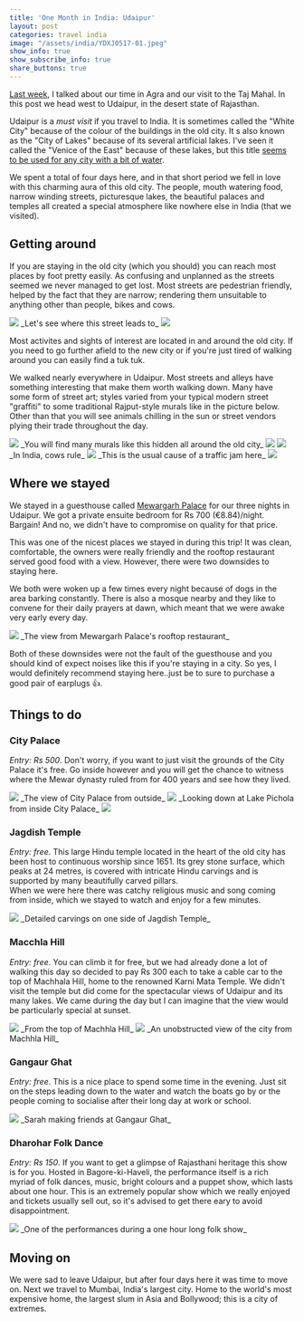 ```yaml
---
title: 'One Month in India: Udaipur'
layout: post
categories: travel india
image: "/assets/india/YDXJ0517-01.jpeg"
show_info: true
show_subscribe_info: true
share_buttons: true
---
```


<a href="/travel/india/a-month-in-india-agra" target="_blank">Last week</a>, I talked about our time in Agra and our visit to the Taj Mahal. In this post we head west to Udaipur, in the desert state of Rajasthan.

Udaipur is a _must visit_ if you travel to India. It is sometimes called the "White City" because of the colour of the buildings in the old city. It s also known as the "City of Lakes" because of its several artificial lakes. I've seen it called the "Venice of the East" because of these lakes, but this title <a href="https://en.wikipedia.org/wiki/List_of_places_called_Venice_of_the_East" target="_blank">seems to be used for any city with a bit of water</a>.

We spent a total of four days here, and in that short period we fell in love with this charming aura of this old city. The people, mouth watering food, narrow winding streets, picturesque lakes, the beautiful palaces and temples all created a special atmosphere like nowhere else in India (that we visited).

## Getting around

If you are staying in the old city (which you should) you can reach most places by foot pretty easily. As confusing and unplanned as the streets seemed we never managed to get lost. Most streets are pedestrian friendly, helped by the fact that they are narrow; rendering them unsuitable to anything other than people, bikes and cows.

<img class="post-image post-image-1" src="/assets/india/IMG_20180213_123339-01.jpeg">
_Let's see where this street leads to_

<img class="post-image post-image-1" src="/assets/india/IMG_20180213_154646.jpg">

Most activites and sights of interest are located in and around the old city. If you need to go further afield to the new city or if you're just tired of walking around you can easily find a tuk tuk.

We walked nearly everywhere in Udaipur. Most streets and alleys have something interesting that make them worth walking down. Many have some form of street art; styles varied from your typical modern street "graffiti" to some traditional Rajput-style murals like in the picture below. Other than that you will see animals chilling in the sun or street vendors plying their trade throughout the day.

<img class="post-image post-image-1" src="/assets/india/IMG_20180212_160514-01.jpeg">
_You will find many murals like this hidden all around the old city_

<img class="post-image post-image-1" src="/assets/india/IMG_20180212_162422-01.jpeg">

<img class="post-image post-image-1" src="/assets/india/IMG_20180212_163602-01.jpeg">
_In India, cows rule_

<img class="post-image post-image-1" src="/assets/india/IMG_20180212_163418-03.jpeg">
_This is the usual cause of a traffic jam here_

<img class="post-image post-image-1" src="/assets/india/IMG_20180213_131541-01.jpeg">

## Where we stayed

We stayed in a guesthouse called <a href="https://www.mewargarhpalace.co.in/" target="_blank">Mewargarh Palace</a> for our three nights in Udaipur. We got a private ensuite bedroom for Rs 700 (€8.84)/night. Bargain! And no, we didn't have to compromise on quality for that price.

This was one of the nicest places we stayed in during this trip! It was clean, comfortable, the owners were really friendly and the rooftop restaurant served good food with a view. However, there were two downsides to staying here.

We both were woken up a few times every night because of dogs in the area barking constantly. There is also a mosque nearby and they like to convene for their daily prayers at dawn, which meant that we were awake very early every day.

<img class="post-image post-image-1" src="/assets/india/IMG_20180215_131705-01.jpeg">
_The view from Mewargarh Palace's rooftop restaurant_

Both of these downsides were not the fault of the guesthouse and you should kind of expect noises like this if you're staying in a city. So yes, I would definitely recommend staying here..just be to sure to purchase a good pair of earplugs 👍.

## Things to do

### City Palace

_Entry: Rs 500_. Don't worry, if you want to just visit the grounds of the City Palace it's free. Go inside however and you will get the chance to witness where the Mewar dynasty ruled from for 400 years and see how they lived.

<img class="post-image post-image-1" src="/assets/india/IMG_20180213_110301-01.jpeg">
_The view of City Palace from outside_

<img class="post-image post-image-1" src="/assets/india/IMG_20180213_113924-01.jpeg">
_Looking down at Lake Pichola from inside City Palace_

<img class="post-image post-image-1" src="/assets/india/IMG_20180213_122925-01.jpeg">

### Jagdish Temple

_Entry: free_. This large Hindu temple located in the heart of the old city has been host to continuous worship since 1651. Its grey stone surface, which peaks at 24 metres, is covered with intricate Hindu carvings and is supported by many beautifully carved pillars.
<br/>When we were here there was catchy religious music and song coming from inside, which we stayed to watch and enjoy for a few minutes.

<img class="post-image post-image-2" src="/assets/india/IMG_20180213_104310-01.jpeg">
_Detailed carvings on one side of Jagdish Temple_

### Macchla Hill

_Entry: free_. You can climb it for free, but we had already done a lot of walking this day so decided to pay Rs 300 each to take a cable car to the top of Machhala Hill, home to the renowned Karni Mata Temple. We didn't visit the temple but did come for the spectacular views of Udaipur and its many lakes. We came during the day but I can imagine that the view would be particularly special at sunset.

<img class="post-image post-image-1" src="/assets/india/YDXJ0517-01.jpeg">
_From the top of Machhla Hill_

<img class="post-image post-image-1" src="/assets/india/IMG_20180213_134559-01.jpeg">
_An unobstructed view of the city from Machhla Hill_

### Gangaur Ghat

_Entry: free_. This is a nice place to spend some time in the evening. Just sit on the steps leading down to the water and watch the boats go by or the people coming to socialise after their long day at work or school.

<img class="post-image post-image-1" src="/assets/india/IMG_20180213_160040-02.jpeg">
_Sarah making friends at Gangaur Ghat_

### Dharohar Folk Dance

_Entry: Rs 150_. If you want to get a glimpse of Rajasthani heritage this show is for you. Hosted in Bagore-ki-Haveli, the performance itself is a rich myriad of folk dances, music, bright colours and a puppet show, which lasts about one hour. This is an extremely popular show which we really enjoyed and tickets usually sell out, so it's advised to get there eary to avoid disappointment.

<img class="post-image post-image-1" src="/assets/india/IMG_20180213_191404-01.jpeg">
_One of the performances during a one hour long folk show_

## Moving on

We were sad to leave Udaipur, but after four days here it was time to move on. Next we travel to Mumbai, India's largest city. Home to the world's most expensive home, the largest slum in Asia and Bollywood; this is a city of extremes.